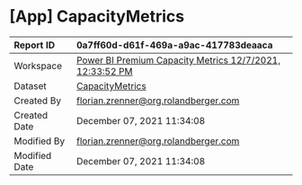 



# [App] CapacityMetrics

|Report ID|0a7ff60d-d61f-469a-a9ac-417783deaaca|
| :--- | :--- |
|Workspace|[Power BI Premium Capacity Metrics 12/7/2021, 12:33:52 PM](../Workspaces/Power-BI-Premium-Capacity-Metrics-12/7/2021,-12:33:52-PM.md)|
|Dataset|[CapacityMetrics](../Datasets/CapacityMetrics.md)|
|Created By|florian.zrenner@org.rolandberger.com|
|Created Date|December 07, 2021 11:34:08|
|Modified By|florian.zrenner@org.rolandberger.com|
|Modified Date|December 07, 2021 11:34:08|
